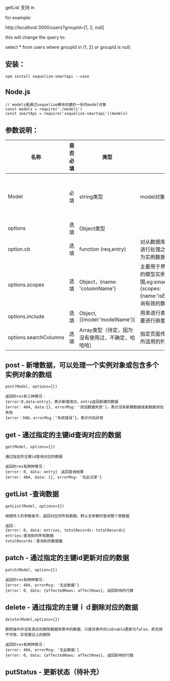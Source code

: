 

getList 支持 in

for example:

http://localhost:3000/users?groupId=[1, 2, null]

this will change the query to:

select * from users where groupId in (1, 2) or groupId is null;

## 安装：
```
npm install sequelize-smartapi --save
```
## Node.js
```
// models是通过sequelize模块创建的一系列model对象
const models = require('./models')
const smartApi = require('sequelize-smartapi')(models)
```
## 参数说明：
|名称|是否必填|类型|说明|适用的方法|
|--|--|--|--|--|
|Model| 必填| string类型|model对象的名字|post，get，getList，patch，delete，putStatus|
|options| 选填|Object类型|
|option.cb|选填| function (req,entry) |对从数据库获得的实例数据进行处理之后再返回，entry为实例数据|post，get，getList｜
|options.scopes|选填|Object，{name: 'columnName'}|主要用于界定从数据库返回的模型实例的值的范围,eg:smartApi.get('model',{scopes:{name:'isEnable'}}),表示查询有效的数据|get,getList|
|options.include|选填|Object,[{model:'modelName'}]|用来进行表的join,多个表join要进行嵌套|get,getList|
|options.searchColumns|选填|Array类型（待定，因为没有使用过，不确定，哈哈哈）|指定页面传入的搜索关键词所适用的列|getList|




## post - 新增数据，可以处理一个实例对象或包含多个实例对象的数组
```
post(Model, options={})

返回的res有三种情况：
{error:0,data:entry}，表示新增成功，entry返回新建的数据
{error: 404, data:{}, errorMsg: '添加数据失败'}，表示没有新建数据或者数据添加失败
{error：500，errorMsg：‘系统错误’}，表示代码异常
```

## get - 通过指定的主键id查询对应的数据
```
get(Model, options={})

通过指定的主键id查询对应的数据

返回的res有两种情况：
{error: 0, data: entry}　返回查询结果
{error: 404, data: {}, errorMsg: '无此记录'}
```

## getList -查询数据
```
getList(Model, options={})

根据传入的参数条件，返回对应的所有数据，默认无参数时查询整个表数据

返回：
{error: 0, data: entries, totalRecords: totalRecords}
entries:查询到的所有数据
totalRecords：查询到的数据量

```

## patch - 通过指定的主键id更新对应的数据
```
patch(Model, option={})

返回的res有两种情况：
{error: 404, errorMsg: '无此数据'}
{error: 0, data: {affectedRows: affectRows}, 返回影响的行数
```

## delete - 通过指定的主键ｉｄ删除对应的数据
```
delete(Model,options={})

删除操作并没有真实的删除数据库表中的数据，只是将表中的isEnable更新为false，即无效不可用，实现理论上的删除

返回的res有两种情况：
{error: 404, errorMsg: '无此数据'}
{error: 0, data: {affectedRows: affectRows}, 返回影响的行数
```

## putStatus - 更新状态（待补充）